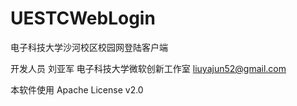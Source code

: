 UESTCWebLogin
=============
电子科技大学沙河校区校园网登陆客户端

开发人员 刘亚军 电子科技大学微软创新工作室 liuyajun52@gmail.com

本软件使用 Apache License v2.0
